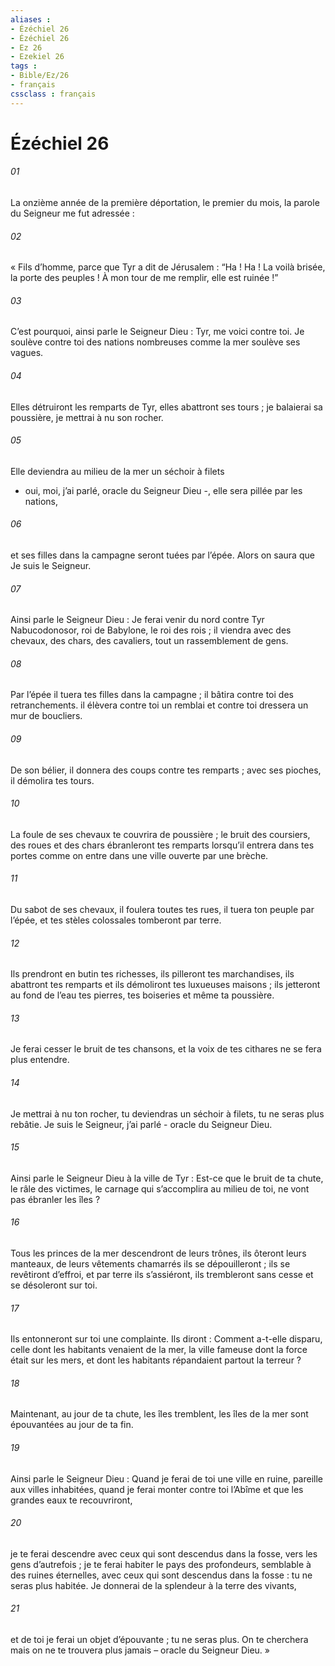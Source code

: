 ```yaml
---
aliases : 
- Ézéchiel 26
- Ézéchiel 26
- Ez 26
- Ezekiel 26
tags : 
- Bible/Ez/26
- français
cssclass : français
---
```


# Ézéchiel 26

###### 01
La onzième année de la première déportation, le premier du mois, la parole du Seigneur me fut adressée :
###### 02
« Fils d’homme, parce que Tyr a dit de Jérusalem :
“Ha ! Ha ! La voilà brisée, la porte des peuples !
À mon tour de me remplir, elle est ruinée !”
###### 03
C’est pourquoi, ainsi parle le Seigneur Dieu :
Tyr, me voici contre toi.
Je soulève contre toi des nations nombreuses
comme la mer soulève ses vagues.
###### 04
Elles détruiront les remparts de Tyr, elles abattront ses tours ;
je balaierai sa poussière, je mettrai à nu son rocher.
###### 05
Elle deviendra au milieu de la mer un séchoir à filets
- oui, moi, j’ai parlé, oracle du Seigneur Dieu -,
elle sera pillée par les nations,
###### 06
et ses filles dans la campagne seront tuées par l’épée.
Alors on saura que Je suis le Seigneur.
###### 07
Ainsi parle le Seigneur Dieu :
Je ferai venir du nord contre Tyr
Nabucodonosor, roi de Babylone, le roi des rois ;
il viendra avec des chevaux, des chars,
des cavaliers, tout un rassemblement de gens.
###### 08
Par l’épée il tuera tes filles dans la campagne ;
il bâtira contre toi des retranchements.
il élèvera contre toi un remblai
et contre toi dressera un mur de boucliers.
###### 09
De son bélier, il donnera des coups contre tes remparts ;
avec ses pioches, il démolira tes tours.
###### 10
La foule de ses chevaux te couvrira de poussière ;
le bruit des coursiers, des roues et des chars
ébranleront tes remparts
lorsqu’il entrera dans tes portes
comme on entre dans une ville ouverte par une brèche.
###### 11
Du sabot de ses chevaux, il foulera toutes tes rues,
il tuera ton peuple par l’épée,
et tes stèles colossales tomberont par terre.
###### 12
Ils prendront en butin tes richesses,
ils pilleront tes marchandises,
ils abattront tes remparts
et ils démoliront tes luxueuses maisons ;
ils jetteront au fond de l’eau tes pierres,
tes boiseries et même ta poussière.
###### 13
Je ferai cesser le bruit de tes chansons,
et la voix de tes cithares ne se fera plus entendre.
###### 14
Je mettrai à nu ton rocher,
tu deviendras un séchoir à filets,
tu ne seras plus rebâtie.
Je suis le Seigneur, j’ai parlé
- oracle du Seigneur Dieu.
###### 15
Ainsi parle le Seigneur Dieu à la ville de Tyr :
Est-ce que le bruit de ta chute, le râle des victimes,
le carnage qui s’accomplira au milieu de toi,
ne vont pas ébranler les îles ?
###### 16
Tous les princes de la mer descendront de leurs trônes,
ils ôteront leurs manteaux,
de leurs vêtements chamarrés ils se dépouilleront ;
ils se revêtiront d’effroi, et par terre ils s’assiéront,
ils trembleront sans cesse et se désoleront sur toi.
###### 17
Ils entonneront sur toi une complainte. Ils diront :
Comment a-t-elle disparu,
celle dont les habitants venaient de la mer,
la ville fameuse dont la force était sur les mers,
et dont les habitants répandaient partout la terreur ?
###### 18
Maintenant, au jour de ta chute, les îles tremblent,
les îles de la mer sont épouvantées au jour de ta fin.
###### 19
Ainsi parle le Seigneur Dieu : Quand je ferai de toi une ville en ruine, pareille aux villes inhabitées, quand je ferai monter contre toi l’Abîme et que les grandes eaux te recouvriront,
###### 20
je te ferai descendre avec ceux qui sont descendus dans la fosse, vers les gens d’autrefois ; je te ferai habiter le pays des profondeurs, semblable à des ruines éternelles, avec ceux qui sont descendus dans la fosse : tu ne seras plus habitée. Je donnerai de la splendeur à la terre des vivants,
###### 21
et de toi je ferai un objet d’épouvante ; tu ne seras plus. On te cherchera mais on ne te trouvera plus jamais – oracle du Seigneur Dieu. »
